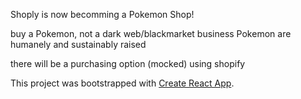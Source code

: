 Shoply is now becomming a Pokemon Shop!

buy a Pokemon, not a dark web/blackmarket business
Pokemon are humanely and sustainably raised

there will be a purchasing option (mocked) using shopify

This project was bootstrapped with [Create React App](https://github.com/facebook/create-react-app).
